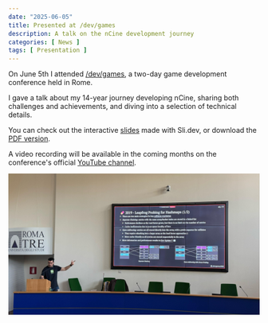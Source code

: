 ```yaml
---
date: "2025-06-05"
title: Presented at /dev/games
description: A talk on the nCine development journey
categories: [ News ]
tags: [ Presentation ]
---
```


On June 5th I attended [/dev/games](https://devgames.org), a two-day game development conference held in Rome.

I gave a talk about my 14-year journey developing nCine, sharing both challenges and achievements, and diving into a selection of technical details.

You can check out the interactive [slides](https://encelo.github.io/nCine_14Years_Presentation/) made with Sli.dev, or download the [PDF version](https://encelo.github.io/nCine_14Years_Presentation/nCine_14Years.pdf).

A video recording will be available in the coming months on the conference's official [YouTube channel](https://www.youtube.com/@devgamesconf).

![Presenting at /dev/games 2025](/img/posts/DevGames2025.jpg "Presenting at /dev/games 2025")
